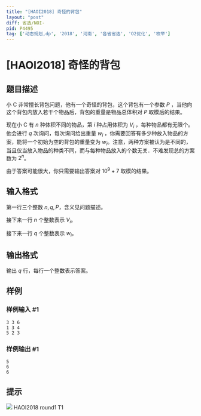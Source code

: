 ```yaml
---
title: "[HAOI2018] 奇怪的背包"
layout: "post"
diff: 省选/NOI-
pid: P4495
tag: ['动态规划,dp', '2018', '河南', '各省省选', 'O2优化', '枚举']
---
```

# [HAOI2018] 奇怪的背包
## 题目描述

小 C 非常擅长背包问题，他有一个奇怪的背包，这个背包有一个参数 $P$ ，当他向这个背包内放入若干个物品后，背包的重量是物品总体积对 $P$ 取模后的结果。

现在小 C 有 $n$ 种体积不同的物品，第 $i$ 种占用体积为 $V_i$ ，每种物品都有无限个。他会进行 $q$ 次询问，每次询问给出重量 $w_i$ ，你需要回答有多少种放入物品的方案，能将一个初始为空的背包的重量变为 $w_i$。注意，两种方案被认为是不同的，当且仅当放入物品的种类不同，而与每种物品放入的个数无关．不难发现总的方案数为 $2^n$。

由于答案可能很大，你只需要输出答案对 $10^9 + 7$ 取模的结果。
## 输入格式

第一行三个整数 $n, q, P$，含义见问题描述。

接下来一行 $n$ 个整数表示 $V_i$。

接下来一行 $q$ 个整数表示 $w_i$。
## 输出格式

输出 $q$ 行，每行一个整数表示答案。
## 样例

### 样例输入 #1
```
3 3 6
1 3 4
5 2 3
```
### 样例输出 #1
```
5
6
6
```
## 提示

![](https://cdn.luogu.com.cn/upload/pic/18144.png)
HAOI2018 round1 T1
